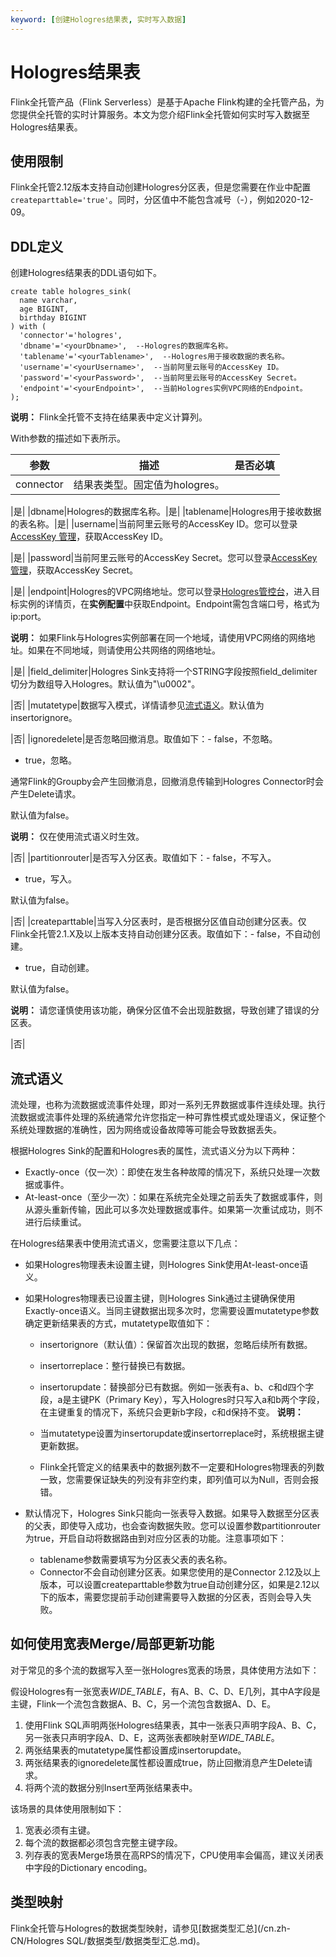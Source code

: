 ```yaml
---
keyword: [创建Hologres结果表, 实时写入数据]
---
```


# Hologres结果表

Flink全托管产品（Flink Serverless）是基于Apache Flink构建的全托管产品，为您提供全托管的实时计算服务。本文为您介绍Flink全托管如何实时写入数据至Hologres结果表。

## 使用限制

Flink全托管2.12版本支持自动创建Hologres分区表，但是您需要在作业中配置`createparttable='true'`。同时，分区值中不能包含减号（-），例如2020-12-09。

## DDL定义

创建Hologres结果表的DDL语句如下。

```
create table hologres_sink(
  name varchar,
  age BIGINT,
  birthday BIGINT
) with (
  'connector'='hologres',
  'dbname'='<yourDbname>',  --Hologres的数据库名称。
  'tablename'='<yourTablename>',  --Hologres用于接收数据的表名称。
  'username'='<yourUsername>',  --当前阿里云账号的AccessKey ID。
  'password'='<yourPassword>',  --当前阿里云账号的AccessKey Secret。
  'endpoint'='<yourEndpoint>',  --当前Hologres实例VPC网络的Endpoint。
);
```

**说明：** Flink全托管不支持在结果表中定义计算列。

With参数的描述如下表所示。

|参数|描述|是否必填|
|--|--|----|
|connector|结果表类型。固定值为hologres。

|是|
|dbname|Hologres的数据库名称。|是|
|tablename|Hologres用于接收数据的表名称。|是|
|username|当前阿里云账号的AccessKey ID。您可以登录[AccessKey 管理](https://ram.console.aliyun.com/manage/ak?spm=5176.2020520207.nav-right.dak.538b4c12VYbuIb)，获取AccessKey ID。

|是|
|password|当前阿里云账号的AccessKey Secret。您可以登录[AccessKey 管理](https://ram.console.aliyun.com/manage/ak?spm=5176.2020520207.nav-right.dak.538b4c12VYbuIb)，获取AccessKey Secret。

|是|
|endpoint|Hologres的VPC网络地址。您可以登录[Hologres管控台](https://hologram.console.aliyun.com/#/instance)，进入目标实例的详情页，在**实例配置**中获取Endpoint。Endpoint需包含端口号，格式为ip:port。

**说明：** 如果Flink与Hologres实例部署在同一个地域，请使用VPC网络的网络地址。如果在不同地域，则请使用公共网络的网络地址。

|是|
|field\_delimiter|Hologres Sink支持将一个STRING字段按照field\_delimiter切分为数组导入Hologres。默认值为"\\u0002"。

|否|
|mutatetype|数据写入模式，详情请参见[流式语义](#section_yce_507_nhr)。默认值为insertorignore。

|否|
|ignoredelete|是否忽略回撤消息。取值如下：-   false，不忽略。
-   true，忽略。

通常Flink的Groupby会产生回撤消息，回撤消息传输到Hologres Connector时会产生Delete请求。

默认值为false。

**说明：** 仅在使用流式语义时生效。

|否|
|partitionrouter|是否写入分区表。取值如下：-   false，不写入。
-   true，写入。

默认值为false。

|否|
|createparttable|当写入分区表时，是否根据分区值自动创建分区表。仅Flink全托管2.1.X及以上版本支持自动创建分区表。取值如下：-   false，不自动创建。
-   true，自动创建。

默认值为false。

**说明：** 请您谨慎使用该功能，确保分区值不会出现脏数据，导致创建了错误的分区表。

|否|

## 流式语义

流处理，也称为流数据或流事件处理，即对一系列无界数据或事件连续处理。执行流数据或流事件处理的系统通常允许您指定一种可靠性模式或处理语义，保证整个系统处理数据的准确性，因为网络或设备故障等可能会导致数据丢失。

根据Hologres Sink的配置和Hologres表的属性，流式语义分为以下两种：

-   Exactly-once（仅一次）：即使在发生各种故障的情况下，系统只处理一次数据或事件。
-   At-least-once（至少一次）：如果在系统完全处理之前丢失了数据或事件，则从源头重新传输，因此可以多次处理数据或事件。如果第一次重试成功，则不进行后续重试。

在Hologres结果表中使用流式语义，您需要注意以下几点：

-   如果Hologres物理表未设置主键，则Hologres Sink使用At-least-once语义。
-   如果Hologres物理表已设置主键，则Hologres Sink通过主键确保使用Exactly-once语义。当同主键数据出现多次时，您需要设置mutatetype参数确定更新结果表的方式，mutatetype取值如下：

    -   insertorignore（默认值）：保留首次出现的数据，忽略后续所有数据。
    -   insertorreplace：整行替换已有数据。
    -   insertorupdate：替换部分已有数据。例如一张表有a、b、c和d四个字段，a是主键PK（Primary Key），写入Hologres时只写入a和b两个字段，在主键重复的情况下，系统只会更新b字段，c和d保持不变。
    **说明：**

    -   当mutatetype设置为insertorupdate或insertorreplace时，系统根据主键更新数据。
    -   Flink全托管定义的结果表中的数据列数不一定要和Hologres物理表的列数一致，您需要保证缺失的列没有非空约束，即列值可以为Null，否则会报错。
-   默认情况下，Hologres Sink只能向一张表导入数据。如果导入数据至分区表的父表，即使导入成功，也会查询数据失败。您可以设置参数partitionrouter为true，开启自动将数据路由到对应分区表的功能。注意事项如下：
    -   tablename参数需要填写为分区表父表的表名称。
    -   Connector不会自动创建分区表。如果您使用的是Connector 2.12及以上版本，可以设置createparttable参数为true自动创建分区，如果是2.12以下的版本，需要您提前手动创建需要导入数据的分区表，否则会导入失败。

## 如何使用宽表Merge/局部更新功能

对于常见的多个流的数据写入至一张Hologres宽表的场景，具体使用方法如下：

假设Hologres有一张宽表*WIDE\_TABLE*，有A、B、C、D、E几列，其中A字段是主键，Flink一个流包含数据A、B、C，另一个流包含数据A、D、E。

1.  使用Flink SQL声明两张Hologres结果表，其中一张表只声明字段A、B、C，另一张表只声明字段A、D、E，这两张表都映射至*WIDE\_TABLE*。
2.  两张结果表的mutatetype属性都设置成insertorupdate。
3.  两张结果表的ignoredelete属性都设置成true，防止回撤消息产生Delete请求。
4.  将两个流的数据分别Insert至两张结果表中。

该场景的具体使用限制如下：

1.  宽表必须有主键。
2.  每个流的数据都必须包含完整主键字段。
3.  列存表的宽表Merge场景在高RPS的情况下，CPU使用率会偏高，建议关闭表中字段的Dictionary encoding。

## 类型映射

Flink全托管与Hologres的数据类型映射，请参见[数据类型汇总](/cn.zh-CN/Hologres SQL/数据类型/数据类型汇总.md)。

